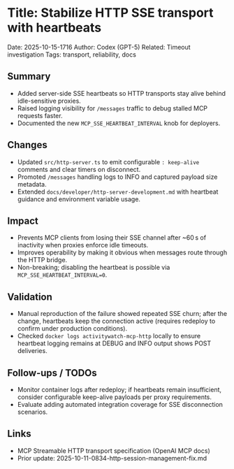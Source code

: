 # Title: Stabilize HTTP SSE transport with heartbeats

Date: 2025-10-15-1716
Author: Codex (GPT-5)
Related: Timeout investigation
Tags: transport, reliability, docs

## Summary
- Added server-side SSE heartbeats so HTTP transports stay alive behind idle-sensitive proxies.
- Raised logging visibility for `/messages` traffic to debug stalled MCP requests faster.
- Documented the new `MCP_SSE_HEARTBEAT_INTERVAL` knob for deployers.

## Changes
- Updated `src/http-server.ts` to emit configurable `: keep-alive` comments and clear timers on disconnect.
- Promoted `/messages` handling logs to INFO and captured payload size metadata.
- Extended `docs/developer/http-server-development.md` with heartbeat guidance and environment variable usage.

## Impact
- Prevents MCP clients from losing their SSE channel after ~60 s of inactivity when proxies enforce idle timeouts.
- Improves operability by making it obvious when messages route through the HTTP bridge.
- Non-breaking; disabling the heartbeat is possible via `MCP_SSE_HEARTBEAT_INTERVAL=0`.

## Validation
- Manual reproduction of the failure showed repeated SSE churn; after the change, heartbeats keep the connection active (requires redeploy to confirm under production conditions).
- Checked `docker logs activitywatch-mcp-http` locally to ensure heartbeat logging remains at DEBUG and INFO output shows POST deliveries.

## Follow-ups / TODOs
- Monitor container logs after redeploy; if heartbeats remain insufficient, consider configurable keep-alive payloads per proxy requirements.
- Evaluate adding automated integration coverage for SSE disconnection scenarios.

## Links
- MCP Streamable HTTP transport specification (OpenAI MCP docs)
- Prior update: 2025-10-11-0834-http-session-management-fix.md

